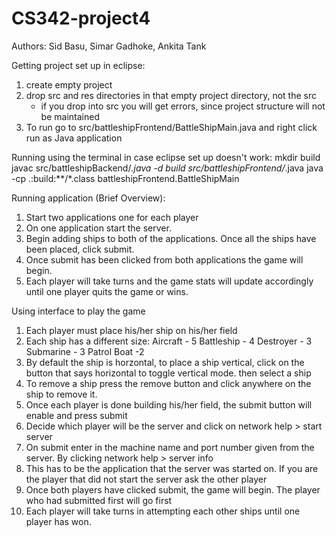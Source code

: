 # CS342-project4
Authors: Sid Basu, Simar Gadhoke, Ankita Tank

Getting project set up in eclipse:
1. create empty project
2. drop src and res directories in that empty project directory, not the src
    - if you drop into src you will get errors, since project structure will not be maintained
3. To run go to src/battleshipFrontend/BattleShipMain.java and right click run as Java application

Running using the terminal in case eclipse set up doesn't work:
mkdir build
javac src/battleshipBackend/*.java -d build src/battleshipFrontend/*.java
java -cp .:build:**/*.class battleshipFrontend.BattleShipMain

Running application (Brief Overview):
1. Start two applications one for each player
2. On one application start the server.
3. Begin adding ships to both of the applications. Once all the ships have been placed, click submit.
4. Once submit has been clicked from both applications the game will begin.
5. Each player will take turns and the game stats will update accordingly until one player quits the game or wins.

Using interface to play the game
1.  Each player must place his/her ship on his/her field
2.  Each ship has a different size: 
     Aircraft - 5
     Battleship - 4 
     Destroyer - 3 
     Submarine - 3 
     Patrol Boat -2
3.  By default the ship is horzontal, to place a ship vertical, click on the button that says horizontal to toggle vertical mode. then 
    select a ship
4.  To remove a ship press the remove button and click anywhere on the ship to remove it.
5.  Once each player is done building his/her field, the submit button will enable and press submit
6.  Decide which player will be the server and click on network help > start server 
7.  On submit enter in the machine name and port number given from the server. By clicking network help > server info
8.  This has to be the application that the server was started on. If you are the player that did not start the server ask the other        player
9.  Once both players have clicked submit, the game will begin. The player who had submitted first will go first
10. Each player will take turns in attempting each other ships until one player has won.


